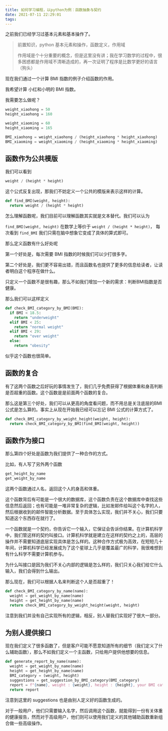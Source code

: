 ```yaml
---
title: 如何学习编程，以python为例：函数抽象与契约
date: 2021-07-11 22:29:01
tags:
---
```


之前我们已经学习过基本元素和基本操作了。

> 前置知识，python 基本元素和操作，函数定义，作用域
> 
> 作用域是个十分重要的概念，但是这里没有讲；我在学习数学的过程中，很多困惑都是作用域不清晰造成的，再一次证明了程序是比数学更好的语言（狗头）

现在我们通过一个计算 BMI 指数的例子介绍函数的作用。

我希望计算 小红和小明的 BMI 指数。

我需要怎么做呢？

```python
weight_xiaohong = 50
height_xiaohong = 160

weight_xiaoming = 60
height_xiaoming = 165

BMI_xiaohong = weight_xiaohong / (height_xiaohong * height_xiaohong)
BMI_xiaoming = weight_xiaoming / (height_xiaoming * height_xiaoming)
```

## 函数作为公共模版

我们可以看到

```python
weight / (height * height)
```

这个公式反复出现，那我们不妨定义一个公共的模版来表示这样的计算。

```python
def find_BMI(weight, height):
  return weight / (height * height)
```

怎么理解函数呢，我们目前可以理解函数其实就是文本替代。我们可以认为

`find_BMI(weight, height)` 在数学上等价于 `weight / (height * height)`， 每次看到 `find_BMI` 我们只需在脑中想象它变成了具体的算式即可。

那么定义函数有什么好处呢

第一个好处是，每次需要 BMI 指数的时候我们可以少打很多字。

第二个好处是，我们更不容易出错，而且函数名也提供了更多的信息给读者，让读者明白这个程序在做什么。

只定义一个函数不是很有趣，那么不如我们增加一个新的需求：判断BMI指数是否健康。

那么我们可以这样定义

```python
def check_BMI_category_by_BMI(BMI):
  if BMI < 18.5:
    return "underweight"
  elif BMI < 25:
    return "normal weight"
  elif BMI < 29:
    return "over weight"
  else:
    return "obesity"
```

似乎这个函数也很简单。

## 函数的复合

有了这两个函数之后好玩的事情发生了，我们几乎免费获得了根据体重和身高判断是否超重的函数。这个函数是是前面两个函数的复合。

那么这是第三个好处，我们可以从更高的角度看问题，而不用总是关注底层的BMI公式是怎么算的。事实上从现在开始我已经可以忘记 BMI 公式的计算方式了。

```python
def check_BMI_category_by_weight_height(weight, height):
  return check_BMI_category_by_BMI(find_BMI(weight, height))
```

## 函数作为接口

那么第四个好处是函数为我们提供了一种合作的方式。

比如，有人写了另外两个函数

```python
get_height_by_name
get_weight_by_name
```

这两个函数通过人名，返回这个人的身高和体重。

这个函数背后有可能是一个很大的数据库，这个函数负责在这个数据库中查找这些信息然后返回；也有可能是一堆非常复杂的逻辑，比如发邮件给叫这个名字的人，然后根据收到的邮件智能分析数据。至于具体怎么实现，我们并不关心，我们只要知道这个东西存在就行了。

一个函数就是一个契约，你告诉它一个输入，它保证会告诉你结果。在计算机科学中，我们管这样的契约叫接口。计算机科学就是建立在这样的契约之上的，高层的操作并不需要知道底层实现具体是怎么样的。这种合作方式极为高效，在短短几十年间，计算机科学已经发展成为了这个星球上几乎是覆盖最广的科学，我很难想到有什么科学不需要计算机参与。

为什么叫接口是因为我们不关心内部的逻辑是怎么样的，我们只关心我们给它什么输入，我们会得到什么输出。

那么现在，我们可以根据人名来判断这个人是否超重了！

```python
def check_BMI_category_by_name(name):
  weight = get_weight_by_name(name)
  height = get_height_by_name(name)
  return check_BMI_category_by_weight_height(weight, height)
```

注意到我们并没有自己实现所有的逻辑，相反，别人替我们实现好了很大一部分。

## 为别人提供接口

现在我们定义了很多函数了，但是客户可能不愿意知道所有的细节（我们定义了什么辅助函数），那么不如我们定义一个主函数，只给用户提供他想要的信息。

```python
def generate_report_by_name(name):
  weight = get_weight_by_name(name)
  height = get_height_by_name(name)
  BMI_category = (weight, height)
  suggestions = get_suggestion_by_BMI_category(BMI_category)
  report = f"{name}, weight : {weight}, height : {height}, your BMI category is {BMI_category}, we would suggest you {suggestions}"
  return report
```

注意到这里的 suggestions 也是由别人定义好的函数生成的。

对于一般用户，他们只需要输入名字，然后调用这个函数，就能得到一份有关体重的健康报告，然而对于高级用户，他们则可以使用我们定义的其他辅助函数重新组合做一些高级操作。
